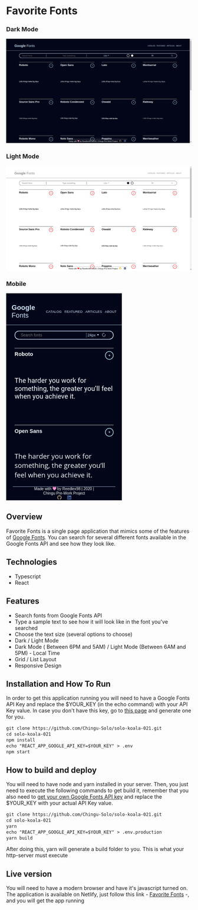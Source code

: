 Favorite Fonts
==============
### Dark Mode
![how the app looks like][app-screen-dark]
### Light Mode
![how the app looks like][app-screen-light]
### Mobile
![how the app looks like][mobile-dark]

Overview
--------

Favorite Fonts is a single page application that mimics some of the features of [Google Fonts][1]. You can search for several different fonts available in the Google Fonts API and see how they look like. 

Technologies
------------

- Typescript
- React

Features
--------

- Search fonts from Google Fonts API
- Type a sample text to see how it will look like in the font you've searched
- Choose the text size (several options to choose)
- Dark / Light Mode 
- Dark Mode ( Between 6PM and 5AM) / Light Mode (Between 6AM and 5PM)  - Local Time
- Grid / List Layout
- Responsive Design

Installation and How To Run
---------------------------
In order to get this application running you will need to have a Google Fonts API Key and replace the $YOUR_KEY (in the echo command) with your API Key value. In case you don't have this key, go to [this page][2] and generate one for you.

    git clone https://github.com/Chingu-Solo/solo-koala-021.git
    cd solo-koala-021
    npm install
    echo "REACT_APP_GOOGLE_API_KEY=$YOUR_KEY" > .env
    npm start

How to build and deploy
-------------

You will need to have node and yarn installed in your server. Then, you just need to execute the following commands to get build it, remember that you also need to [get your own Google Fonts API key][2] and replace the $YOUR_KEY with your actual API Key value.

    git clone https://github.com/Chingu-Solo/solo-koala-021.git
    cd solo-koala-021
    yarn
    echo "REACT_APP_GOOGLE_API_KEY=$YOUR_KEY" > .env.production
    yarn build

After doing this, yarn will generate a build folder to you. This is what your http-server must execute

Live version
------

You will need to have a modern browser and have it's javascript turned on. The application is available on Netlify, just follow this link - [Favorite Fonts][3] -, and you will get the app running

[app-screen-dark]: ./assets/img/app_dark_mode.png
[app-screen-light]: ./assets/img/app_light_mode.png
[mobile-dark]: ./assets/img/mobile_dark.png
[1]: https://fonts.google.com/
[2]: https://developers.google.com/fonts/docs/developer_api#APIKey
[3]: https://loving-joliot-f91dfe.netlify.com/